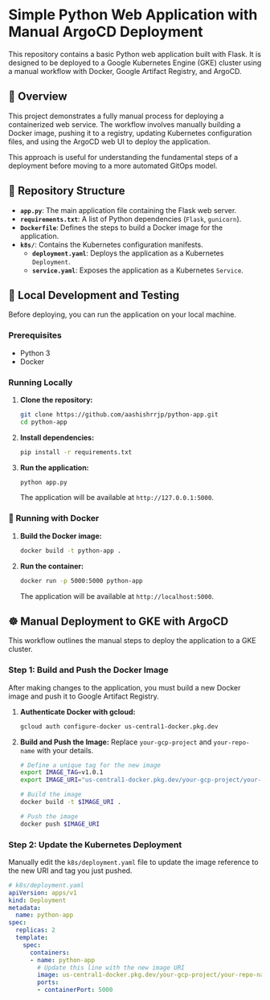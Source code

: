 # Simple Python Web Application with Manual ArgoCD Deployment

This repository contains a basic Python web application built with Flask. It is designed to be deployed to a Google Kubernetes Engine (GKE) cluster using a manual workflow with Docker, Google Artifact Registry, and ArgoCD.

## 📝 Overview

This project demonstrates a fully manual process for deploying a containerized web service. The workflow involves manually building a Docker image, pushing it to a registry, updating Kubernetes configuration files, and using the ArgoCD web UI to deploy the application.

This approach is useful for understanding the fundamental steps of a deployment before moving to a more automated GitOps model.

## 📂 Repository Structure

*   **`app.py`**: The main application file containing the Flask web server.
*   **`requirements.txt`**: A list of Python dependencies (`Flask`, `gunicorn`).
*   **`Dockerfile`**: Defines the steps to build a Docker image for the application.
*   **`k8s/`**: Contains the Kubernetes configuration manifests.
    *   **`deployment.yaml`**: Deploys the application as a Kubernetes `Deployment`.
    *   **`service.yaml`**: Exposes the application as a Kubernetes `Service`.

## 🚀 Local Development and Testing

Before deploying, you can run the application on your local machine.

### Prerequisites

*   Python 3
*   Docker

### Running Locally

1.  **Clone the repository:**
    ```bash
    git clone https://github.com/aashishrrjp/python-app.git
    cd python-app
    ```
2.  **Install dependencies:**
    ```bash
    pip install -r requirements.txt
    ```
3.  **Run the application:**
    ```bash
    python app.py
    ```
    The application will be available at `http://127.0.0.1:5000`.

### 🐳 Running with Docker

1.  **Build the Docker image:**
    ```bash
    docker build -t python-app .
    ```
2.  **Run the container:**
    ```bash
    docker run -p 5000:5000 python-app
    ```
    The application will be available at `http://localhost:5000`.

## ☸️ Manual Deployment to GKE with ArgoCD

This workflow outlines the manual steps to deploy the application to a GKE cluster.

### Step 1: Build and Push the Docker Image

After making changes to the application, you must build a new Docker image and push it to Google Artifact Registry.

1.  **Authenticate Docker with gcloud:**
    ```bash
    gcloud auth configure-docker us-central1-docker.pkg.dev
    ```
2.  **Build and Push the Image:**
    Replace `your-gcp-project` and `your-repo-name` with your details.
    ```bash
    # Define a unique tag for the new image
    export IMAGE_TAG=v1.0.1
    export IMAGE_URI="us-central1-docker.pkg.dev/your-gcp-project/your-repo-name/python-app:$IMAGE_TAG"

    # Build the image
    docker build -t $IMAGE_URI .

    # Push the image
    docker push $IMAGE_URI
    ```

### Step 2: Update the Kubernetes Deployment

Manually edit the `k8s/deployment.yaml` file to update the image reference to the new URI and tag you just pushed.

```yaml
# k8s/deployment.yaml
apiVersion: apps/v1
kind: Deployment
metadata:
  name: python-app
spec:
  replicas: 2
  template:
    spec:
      containers:
      - name: python-app
        # Update this line with the new image URI
        image: us-central1-docker.pkg.dev/your-gcp-project/your-repo-name/python-app:v1.0.1
        ports:
        - containerPort: 5000
